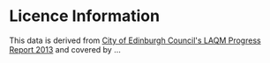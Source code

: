 # Licence Information

This data is derived from [City of Edinburgh Council's LAQM Progress Report 2013](http://www.edinburgh.gov.uk/downloads/file/11564/laqm_progress_report_2013)
and covered by ...

